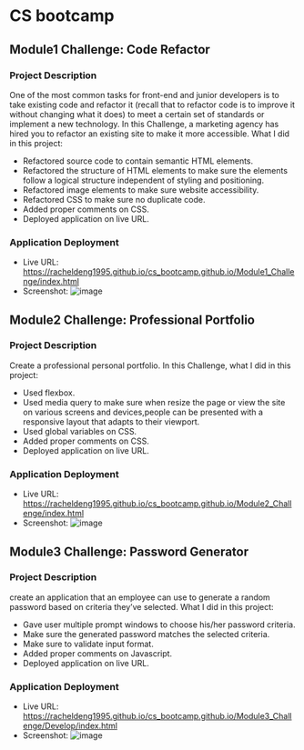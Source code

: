 # CS bootcamp

## Module1 Challenge: Code Refactor

### Project Description

One of the most common tasks for front-end and junior developers is to take existing code and refactor it (recall that to refactor code is to improve it without changing what it does) to meet a certain set of standards or implement a new technology. In this Challenge, a marketing agency has hired you to refactor an existing site to make it more accessible. What I did in this project:
* Refactored source code to contain semantic HTML elements.
* Refactored the structure of HTML elements to make sure the elements follow a logical structure independent of styling and positioning.
* Refactored image elements to make sure website accessibility.
* Refactored CSS to make sure no duplicate code.
* Added proper comments on CSS.
* Deployed application on live URL.

### Application Deployment
* Live URL: https://racheldeng1995.github.io/cs_bootcamp.github.io/Module1_Challenge/index.html 
* Screenshot: ![image](https://user-images.githubusercontent.com/48065400/175192519-cc1478c3-18d9-4e83-a59c-27a1178de9fb.png)



## Module2 Challenge: Professional Portfolio

### Project Description

Create a professional personal portfolio. In this Challenge, what I did in this project:
* Used flexbox.
* Used media query to make sure when resize the page or view the site on various screens and devices,people can be presented with a responsive layout that adapts to their viewport.
* Used global variables on CSS.
* Added proper comments on CSS.
* Deployed application on live URL.

### Application Deployment
* Live URL: https://racheldeng1995.github.io/cs_bootcamp.github.io/Module2_Challenge/index.html 
* Screenshot: ![image](https://user-images.githubusercontent.com/48065400/175195214-5d86bc34-0498-4cd6-aba7-8e523295c91b.png)



## Module3 Challenge: Password Generator

### Project Description

create an application that an employee can use to generate a random password based on criteria they’ve selected. What I did in this project:
* Gave user multiple prompt windows to choose his/her password criteria.
* Make sure the generated password matches the selected criteria.
* Make sure to validate input format.
* Added proper comments on Javascript.
* Deployed application on live URL.

### Application Deployment
* Live URL: https://racheldeng1995.github.io/cs_bootcamp.github.io/Module3_Challenge/Develop/index.html 
* Screenshot: ![image](https://user-images.githubusercontent.com/48065400/176591678-070626fd-7675-4244-be27-ae619d236672.png)
